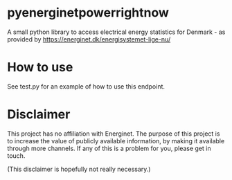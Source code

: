 # pyenerginetpowerrightnow

A small python library to access electrical energy statistics for Denmark - as provided by https://energinet.dk/energisystemet-lige-nu/

# How to use

See test.py for an example of how to use this endpoint.


# Disclaimer

This project has no affiliation with Energinet. The purpose of this project is to increase the value of publicly available information, by making it available through more channels.
If any of this is a problem for you, please get in touch.

(This disclaimer is hopefully not really necessary.)
